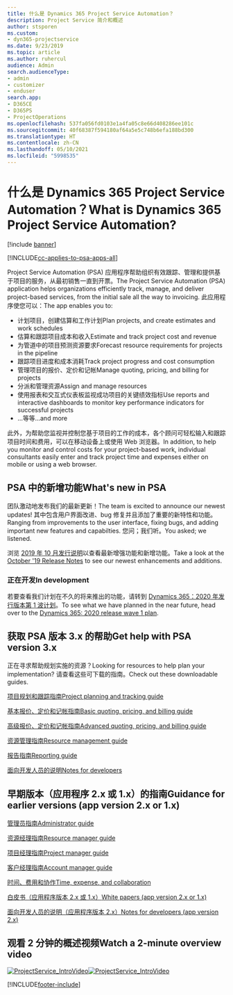 ```yaml
---
title: 什么是 Dynamics 365 Project Service Automation？
description: Project Service 简介和概述
author: stsporen
ms.custom:
- dyn365-projectservice
ms.date: 9/23/2019
ms.topic: article
ms.author: ruhercul
audience: Admin
search.audienceType:
- admin
- customizer
- enduser
search.app:
- D365CE
- D365PS
- ProjectOperations
ms.openlocfilehash: 537fa056fd0103e1a4fa05c8e66d408286ee101c
ms.sourcegitcommit: 40f68387f594180af64a5e5c748b6efa188bd300
ms.translationtype: HT
ms.contentlocale: zh-CN
ms.lasthandoff: 05/10/2021
ms.locfileid: "5998535"
---
```

# <a name="what-is-dynamics-365-project-service-automation"></a><span data-ttu-id="cf4ee-103">什么是 Dynamics 365 Project Service Automation？</span><span class="sxs-lookup"><span data-stu-id="cf4ee-103">What is Dynamics 365 Project Service Automation?</span></span>

[!include [banner](../includes/psa-now-project-operations.md)]

[!INCLUDE[cc-applies-to-psa-apps-all](../includes/cc-applies-to-psa-apps-all.md)]

<span data-ttu-id="cf4ee-104">Project Service Automation (PSA) 应用程序帮助组织有效跟踪、管理和提供基于项目的服务，从最初销售一直到开票。</span><span class="sxs-lookup"><span data-stu-id="cf4ee-104">The Project Service Automation (PSA) application helps organizations efficiently track, manage, and deliver project-based services, from the initial sale all the way to invoicing.</span></span> <span data-ttu-id="cf4ee-105">此应用程序使您可以：</span><span class="sxs-lookup"><span data-stu-id="cf4ee-105">The app enables you to:</span></span>

- <span data-ttu-id="cf4ee-106">计划项目，创建估算和工作计划</span><span class="sxs-lookup"><span data-stu-id="cf4ee-106">Plan projects, and create estimates and work schedules</span></span>
- <span data-ttu-id="cf4ee-107">估算和跟踪项目成本和收入</span><span class="sxs-lookup"><span data-stu-id="cf4ee-107">Estimate and track project cost and revenue</span></span>
- <span data-ttu-id="cf4ee-108">为管道中的项目预测资源要求</span><span class="sxs-lookup"><span data-stu-id="cf4ee-108">Forecast resource requirements for projects in the pipeline</span></span>
- <span data-ttu-id="cf4ee-109">跟踪项目进度和成本消耗</span><span class="sxs-lookup"><span data-stu-id="cf4ee-109">Track project progress and cost consumption</span></span>
- <span data-ttu-id="cf4ee-110">管理项目的报价、定价和记帐</span><span class="sxs-lookup"><span data-stu-id="cf4ee-110">Manage quoting, pricing, and billing for projects</span></span>
- <span data-ttu-id="cf4ee-111">分派和管理资源</span><span class="sxs-lookup"><span data-stu-id="cf4ee-111">Assign and manage resources</span></span>
- <span data-ttu-id="cf4ee-112">使用报表和交互式仪表板监视成功项目的关键绩效指标</span><span class="sxs-lookup"><span data-stu-id="cf4ee-112">Use reports and interactive dashboards to monitor key performance indicators for successful projects</span></span>
- <span data-ttu-id="cf4ee-113">...等等</span><span class="sxs-lookup"><span data-stu-id="cf4ee-113">...and more</span></span>

<span data-ttu-id="cf4ee-114">此外，为帮助您监视并控制您基于项目的工作的成本，各个顾问可轻松输入和跟踪项目时间和费用，可以在移动设备上或使用 Web 浏览器。</span><span class="sxs-lookup"><span data-stu-id="cf4ee-114">In addition, to help you monitor and control costs for your project-based work, individual consultants easily enter and track project time and expenses either on mobile or using a web browser.</span></span>

## <a name="whats-new-in-psa"></a><span data-ttu-id="cf4ee-115">PSA 中的新增功能</span><span class="sxs-lookup"><span data-stu-id="cf4ee-115">What's new in PSA</span></span>
<span data-ttu-id="cf4ee-116">团队激动地发布我们的最新更新！</span><span class="sxs-lookup"><span data-stu-id="cf4ee-116">The team is excited to announce our newest updates!</span></span> <span data-ttu-id="cf4ee-117">其中包含用户界面改进、bug 修复并且添加了重要的新特性和功能。</span><span class="sxs-lookup"><span data-stu-id="cf4ee-117">Ranging from improvements to the user interface, fixing bugs, and adding important new features and capabilties.</span></span> <span data-ttu-id="cf4ee-118">您问；我们听。</span><span class="sxs-lookup"><span data-stu-id="cf4ee-118">You asked; we listened.</span></span>

<span data-ttu-id="cf4ee-119">浏览 [2019 年 10 月发行说明](/dynamics365-release-plan/2019wave2/index)以查看最新增强功能和新增功能。</span><span class="sxs-lookup"><span data-stu-id="cf4ee-119">Take a look at the [October '19 Release Notes](/dynamics365-release-plan/2019wave2/index) to see our newest enhancements and additions.</span></span>

### <a name="in-development"></a><span data-ttu-id="cf4ee-120">正在开发</span><span class="sxs-lookup"><span data-stu-id="cf4ee-120">In development</span></span>
<span data-ttu-id="cf4ee-121">若要查看我们计划在不久的将来推出的功能，请转到 [Dynamics 365：2020 年发行版本第 1 波计划](/dynamics365-release-plan/2020wave1/index)。</span><span class="sxs-lookup"><span data-stu-id="cf4ee-121">To see what we have planned in the near future, head over to the [Dynamics 365: 2020 release wave 1 plan](/dynamics365-release-plan/2020wave1/index).</span></span>

## <a name="get-help-with-psa-version-3x"></a><span data-ttu-id="cf4ee-122">获取 PSA 版本 3.x 的帮助</span><span class="sxs-lookup"><span data-stu-id="cf4ee-122">Get help with PSA version 3.x</span></span>
<span data-ttu-id="cf4ee-123">正在寻求帮助规划实施的资源？</span><span class="sxs-lookup"><span data-stu-id="cf4ee-123">Looking for resources to help plan your implementation?</span></span> <span data-ttu-id="cf4ee-124">请查看这些可下载的指南。</span><span class="sxs-lookup"><span data-stu-id="cf4ee-124">Check out these downloadable guides.</span></span>

 [<span data-ttu-id="cf4ee-125">项目规划和跟踪指南</span><span class="sxs-lookup"><span data-stu-id="cf4ee-125">Project planning and tracking guide</span></span>](../psa/implementation-guides/project-planning-tracking.md)

 [<span data-ttu-id="cf4ee-126">基本报价、定价和记帐指南</span><span class="sxs-lookup"><span data-stu-id="cf4ee-126">Basic quoting, pricing, and billing guide</span></span>](../psa/implementation-guides/begin-quoting-pricing-billing.md)

 [<span data-ttu-id="cf4ee-127">高级报价、定价和记帐指南</span><span class="sxs-lookup"><span data-stu-id="cf4ee-127">Advanced quoting, pricing, and billing guide</span></span>](../psa/implementation-guides/adv-quoting-pricing-billing.md)

 [<span data-ttu-id="cf4ee-128">资源管理指南</span><span class="sxs-lookup"><span data-stu-id="cf4ee-128">Resource management guide</span></span>](../psa/implementation-guides/resource-management-guide.md)

 [<span data-ttu-id="cf4ee-129">报告指南</span><span class="sxs-lookup"><span data-stu-id="cf4ee-129">Reporting guide</span></span>](../psa/implementation-guides/reporting-guide.md)

 [<span data-ttu-id="cf4ee-130">面向开发人员的说明</span><span class="sxs-lookup"><span data-stu-id="cf4ee-130">Notes for developers</span></span>](../psa/developer-guides/overview-dev-notes-v3.x.md)

## <a name="guidance-for-earlier-versions-app-version-2x-or-1x"></a><span data-ttu-id="cf4ee-131">早期版本（应用程序 2.x 或 1.x）的指南</span><span class="sxs-lookup"><span data-stu-id="cf4ee-131">Guidance for earlier versions (app version 2.x or 1.x)</span></span>
 [<span data-ttu-id="cf4ee-132">管理员指南</span><span class="sxs-lookup"><span data-stu-id="cf4ee-132">Administrator guide</span></span>](../psa/admin-guide.md)

 [<span data-ttu-id="cf4ee-133">资源经理指南</span><span class="sxs-lookup"><span data-stu-id="cf4ee-133">Resource manager guide</span></span>](../psa/resource-manager-guide.md)

 [<span data-ttu-id="cf4ee-134">项目经理指南</span><span class="sxs-lookup"><span data-stu-id="cf4ee-134">Project manager guide</span></span>](../psa/project-manager-guide.md)

 [<span data-ttu-id="cf4ee-135">客户经理指南</span><span class="sxs-lookup"><span data-stu-id="cf4ee-135">Account manager guide</span></span>](../psa/account-manager-guide.md)

 [<span data-ttu-id="cf4ee-136">时间、费用和协作</span><span class="sxs-lookup"><span data-stu-id="cf4ee-136">Time, expense, and collaboration</span></span>](../psa/time-expense-collaboration-guide.md)

 [<span data-ttu-id="cf4ee-137">白皮书（应用程序版本 2.x 或 1.x）</span><span class="sxs-lookup"><span data-stu-id="cf4ee-137">White papers (app version 2.x or 1.x)</span></span>](../psa/white-papers.md)

 [<span data-ttu-id="cf4ee-138">面向开发人员的说明（应用程序版本 2.x）</span><span class="sxs-lookup"><span data-stu-id="cf4ee-138">Notes for developers (app version 2.x)</span></span>](../psa/developer-guides/add-custom-qoi-forms-v2.x.md)

 ## <a name="watch-a-2-minute-overview-video"></a><span data-ttu-id="cf4ee-139">观看 2 分钟的概述视频</span><span class="sxs-lookup"><span data-stu-id="cf4ee-139">Watch a 2-minute overview video</span></span>
 <a name="heroArea"></a> <span data-ttu-id="cf4ee-140">[![ProjectService_IntroVideo](../psa/media/project-service-intro-video.png "ProjectService_IntroVideo")](https://go.microsoft.com/fwlink/p/?LinkId=799457)</span><span class="sxs-lookup"><span data-stu-id="cf4ee-140">[![ProjectService_IntroVideo](../psa/media/project-service-intro-video.png "ProjectService_IntroVideo")](https://go.microsoft.com/fwlink/p/?LinkId=799457)</span></span>




[!INCLUDE[footer-include](../includes/footer-banner.md)]